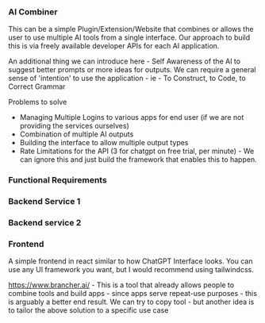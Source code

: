 
### AI Combiner

This can be a simple Plugin/Extension/Website that combines or allows the user to use multiple AI tools from a single interface.
Our approach to build this is via freely available developer APIs for each AI application.

An additional thing we can introduce here - Self Awareness of the AI to suggest better prompts or more ideas for outputs.
We can require a general sense of 'intention' to use the application - ie - To Construct, to Code, to Correct Grammar

Problems to solve
- Managing Multiple Logins to various apps for end user (if we are not providing the services ourselves)
- Combination of multiple AI outputs
- Building the interface to allow multiple output types
- Rate Limitations for the API (3 for chatgpt on free trial, per minute) - We can ignore this and just build the framework that enables this to happen.

### Functional Requirements
### Backend Service 1
### Backend service 2

### Frontend
A simple frontend in react similar to how ChatGPT Interface looks. You can use any UI framework you want, but I would recommend using tailwindcss.


https://www.brancher.ai/ - This is a tool that already allows people to combine tools and build apps - since apps serve repeat-use purposes - this is arguably a better end result.
We can try to copy tool - but another idea is to tailor the above solution to a specific use case